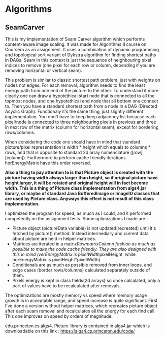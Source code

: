 # Algorithms

## SeamCarver

This is my implementation of Seam Carver algorithm which performs content-aware image scaling.
It was made for Algorithms II course on Coursera as an assignment. 
It uses a combination of dynamic programming and topological sort variant of Dykstra algorithm for finding shortest
paths in DAGs. Seam in this context is just the sequence of neighbouring pixel indices to remove (one pixel for each
row or column, depending if you are removing horizontal or vertical seam).

This problem is similar to classic shortest path problem, just with weights on nodes not edges. For each removal, 
algorithm needs to find the least energy path from one end of the picture to the other. To understand it more clearly
one can draw a hypotethical start node that is connected to all the topmost nodes, and one hypotethical end 
node that all bottom one connect to. Then you have a standard shortest path from a node in a DAG (Directed Acyclic Graph). 
Functionaly it's the same thing, just slightly different implementation. You don't have to keep keep adjacency list
because each pixel/node is connected to three neighbouring pixels in previous and three in next row of the matrix 
(column for horizontal seam), except for bordering rows/columns.

When considering the code one should have in mind that standard picture/pixel representation is width * height which 
equals to columns * rows, and that is opposite to standard 2d array nomenclature ([row][column]). 
Furthermore to perform cache friendly iterations horEnergyMatrix have this order reversed. 

**Also a thing to pay attention to is that Picture object is created with the picture having width always larger than
height, so if original picture have height larger, it will be rotated and original height will in fact become
width. This is a thing of Picture class implementation from algs4.jar library, or maybe of standard Java BufferedImage 
 or ImageIO classes that are used by Picture class. Anyways this effect is not result of this class implementation.** 
	 
I optimized the program for speed, as much as I could, and it performed competently on the assignment tests.
Some optimizations I made are :
- Picture object (pictureData variable) is not updated(recreated) until it's fetched by picture() method. 
Instead intermediary and current data about picture are held in helper matrices.
- Matrices are iterated in a matrixRow*matrixColumn fashion as much as possible to make the code cache friendly.
They are also designed with this in mind (verEnergyMatrix is pixelWidth*pixelHeight, while horEnergyMatrix is 
pixelHeight*pixelWidth).
- Conditionals are as much as possible removed from inner loops, and edge cases (border rows/columns) calculated separately
outside of them.
- Pixels energy is kept in class fields(2d arrays) so once calculated, only a part of values have to be recalculated after 
removals.

The optimizations are mostly memory vs speed where memory usage growth is in acceptable range, and speed increase is quite
significant. First I've done a version without helper matrices, which recreates picture object after each seam removal and 
recalculates all the energy for each find call. This one improves on speed by orders of magnitude.

edu.princeton.cs.algs4. Picture library is contained in algs4.jar which is downloadable on this link : 
https://algs4.cs.princeton.edu/code/
